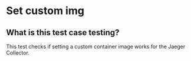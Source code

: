 # Set custom img
## What is this test case testing?

This test checks if setting a custom container image works for the Jaeger Collector.
